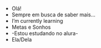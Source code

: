 - Olá!
- Sempre em busca de saber mais...
- I’m currently learning
- Metas e Sonhos
- -Estou estudando no alura-
- Ela/Dela
  

<!--- 
rafasillva83/rafasillva83 is a ✨ special ✨ repository because its `README.md` (this file) appears on your GitHub profile.
You can click the Preview link to take a look at your changes.
--->
